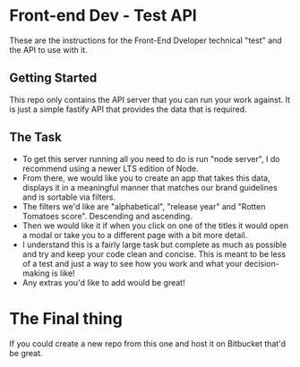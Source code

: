 # Front-end Dev - Test API

These are the instructions for the Front-End Dveloper technical "test" and the API to use with it.

## Getting Started

This repo only contains the API server that you can run your work against. It is just a simple fastify API that provides the data that is required.

## The Task

* To get this server running all you need to do is run "node server", I do recommend using a newer LTS edition of Node.
* From there, we would like you to create an app that takes this data, displays it in a meaningful manner that matches our brand guidelines and is sortable via filters.
* The filters we'd like are "alphabetical", "release year" and "Rotten Tomatoes score". Descending and ascending.
* Then we would like it if when you click on one of the titles it would open a modal or take you to a different page with a bit more detail.
* I understand this is a fairly large task but complete as much as possible and try and keep your code clean and concise. This is meant to be less of a test and just a way to see how you work and what your decision-making is like!
* Any extras you'd like to add would be great!

# The Final thing

If you could create a new repo from this one and host it on Bitbucket that'd be great.
